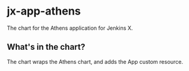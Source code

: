 # jx-app-athens

The chart for the Athens application for Jenkins X.

## What's in the chart?

The chart wraps the Athens chart, and adds the App custom resource.
